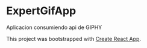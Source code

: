 # ExpertGifApp

Aplicacion consumiendo api de GIPHY

This project was bootstrapped with [Create React App](https://github.com/facebook/create-react-app).
